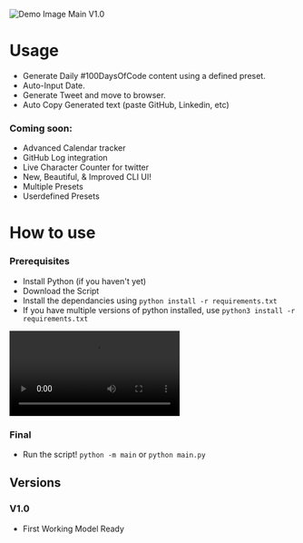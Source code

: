 ![Demo Image Main V1.0](https://github.com/Prathamesh-Ghatole/100DaysOfCode-Writer/blob/master/img/complete.png)

# Usage
- Generate Daily #100DaysOfCode content using a defined preset.
- Auto-Input Date.
- Generate Tweet and move to browser.
- Auto Copy Generated text (paste GitHub, Linkedin, etc)

### Coming soon:
- Advanced Calendar tracker
- GitHub Log integration
- Live Character Counter for twitter
- New, Beautiful, & Improved CLI UI!
- Multiple Presets
- Userdefined Presets


# How to use
### Prerequisites
- Install Python (if you haven't yet)
- Download the Script 
- Install the dependancies using
```python install -r requirements.txt```
- If you have multiple versions of python installed, use
```python3 install -r requirements.txt```

![Demo Video Main V1.0](https://github.com/Prathamesh-Ghatole/100DaysOfCode-Writer/blob/master/img/rec1_v1.0.mp4)

### Final
- Run the script!
```python -m main```
or
```python main.py```

## Versions
### V1.0
- First Working Model Ready
